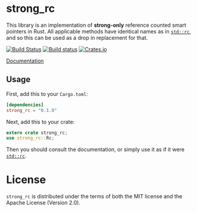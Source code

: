 # strong_rc

This library is an implementation of **strong-only** reference counted smart pointers in Rust. All applicable methods have identical names as in [`std::rc`], and so this
can be used as a drop in replacement for that.

[![Build Status](https://travis-ci.org/Centril/rust_strong_rc.svg?branch=master)](https://travis-ci.org/Centril/rust_strong_rc)
[![Build status](https://ci.appveyor.com/api/projects/status/TODO?svg=true)](https://ci.appveyor.com/project/Centril/rust_strong_rc)
[![Crates.io](https://img.shields.io/crates/v/strong_rc.svg?maxAge=2592000)](https://crates.io/crates/strong_rc)

[Documentation](https://docs.rs/strong_rc)

## Usage

First, add this to your `Cargo.toml`:

```toml
[dependencies]
strong_rc = "0.1.0"
```

Next, add this to your crate:

```rust
extern crate strong_rc;
use strong_rc::Rc;
```

Then you should consult the documentation, or simply use it as if it were
[`std::rc`].

# License

`strong_rc` is distributed under the terms of both the MIT license and
the Apache License (Version 2.0).

<!-- references -->

[`std::rc`]: https://doc.rust-lang.org/std/rc/index.html

<!-- references -->